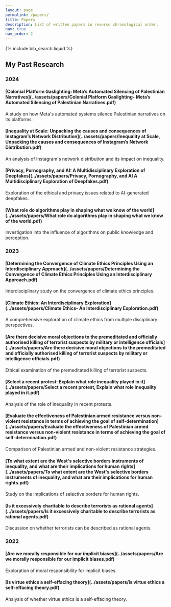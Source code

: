 ```yaml
---
layout: page
permalink: /papers/
title: Papers
description: List of written papers in reverse chronological order.
nav: true
nav_order: 2
---
```


<!-- _pages/publications.md -->

<!-- Bibsearch Feature -->

{% include bib_search.liquid %}

<div class="publications">

## My Past Research

### 2024

#### [Colonial Platform Gaslighting: Meta’s Automated Silencing of Palestinian Narratives](../assets/papers/Colonial Platform Gaslighting- Meta’s Automated Silencing of Palestinian Narratives.pdf)
A study on how Meta's automated systems silence Palestinian narratives on its platforms.

#### [Inequality at Scale: Unpacking the causes and consequences of Instagram’s Network Distribution](../assets/papers/Inequality at Scale, Unpacking the causes and consequences of Instagram’s Network Distribution.pdf)
An analysis of Instagram's network distribution and its impact on inequality.

#### [Privacy, Pornography, and AI: A Multidisciplinary Exploration of Deepfakes](../assets/papers/Privacy, Pornography, and AI A Multidisciplinary Exploration of Deepfakes.pdf)
Exploration of the ethical and privacy issues related to AI-generated deepfakes.

#### [What role do algorithms play in shaping what we know of the world](../assets/papers/What role do algorithms play in shaping what we know of the world.pdf)
Investigation into the influence of algorithms on public knowledge and perception.

### 2023

#### [Determining the Convergence of Climate Ethics Principles Using an Interdisciplinary Approach](../assets/papers/Determining the Convergence of Climate Ethics Principles Using an Interdisciplinary Approach.pdf)
Interdisciplinary study on the convergence of climate ethics principles.

#### [Climate Ethics: An Interdisciplinary Exploration](../assets/papers/Climate Ethics- An Interdisciplinary Exploration.pdf)
A comprehensive exploration of climate ethics from multiple disciplinary perspectives.

#### [Are there decisive moral objections to the premeditated and officially authorised killing of terrorist suspects by military or intelligence officials](../assets/papers/Are there decisive moral objections to the premeditated and officially authorised killing of terrorist suspects by military or intelligence officials.pdf)
Ethical examination of the premeditated killing of terrorist suspects.

#### [Select a recent protest: Explain what role inequality played in it](../assets/papers/Select a recent protest, Explain what role inequality played in it.pdf)
Analysis of the role of inequality in recent protests.

#### [Evaluate the effectiveness of Palestinian armed resistance versus non-violent resistance in terms of achieving the goal of self-determination](../assets/papers/Evaluate the effectiveness of Palestinian armed resistance versus non-violent resistance in terms of achieving the goal of self-determination.pdf)
Comparison of Palestinian armed and non-violent resistance strategies.

#### [To what extent are the West's selective borders instruments of inequality, and what are their implications for human rights](../assets/papers/To what extent are the West's selective borders instruments of inequality, and what are their implications for human rights.pdf)
Study on the implications of selective borders for human rights.

#### [Is it excessively charitable to describe terrorists as rational agents](../assets/papers/Is it excessively charitable to describe terrorists as rational agents.pdf)
Discussion on whether terrorists can be described as rational agents.

### 2022

#### [Are we morally responsible for our implicit biases](../assets/papers/Are we morally responsible for our implicit biases.pdf)
Exploration of moral responsibility for implicit biases.

#### [Is virtue ethics a self-effacing theory](../assets/papers/Is virtue ethics a self-effacing theory.pdf)
Analysis of whether virtue ethics is a self-effacing theory.

</div>
